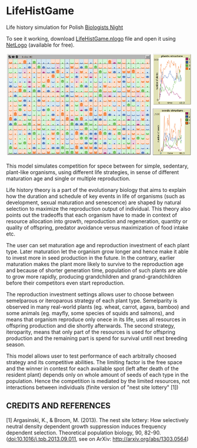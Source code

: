 LifeHistGame
============

Life history simulation for Polish [Biologists Night](http://www.nocbiologow.home.pl/index.php)

To see it working, download [LifeHistGame.nlogo](https://github.com/martaczc/LifeHistGame/archive/master.zip) file and open it using [NetLogo](https://ccl.northwestern.edu/netlogo/) (available for free).

![Screenshot](screenshot.png)

This model simulates competition for spece between for simple, sedentary, plant-like organisms, using different life strategies, in sense of different maturation age and single or multiple reproduction.

Life history theory is a part of the evolutionary biology that aims to explain how the duration and schedule of key events in life of organisms (such as development, sexual maturation and senescence) are shaped by natural selection to maximize the reproduction output of individual. This theory also points out the tradeoffs that each organism have to made in context of resource allocation into growth, reproduction and regeneration, quantity or quality of offspring, predator avoidance versus maximization of food intake etc. 

The user can set  maturation age and reproduction investment of each plant type. Later maturation let the organism grow longer and hence make it able to invest more in seed production in the future. In the contrary, earlier maturation makes the plant more likely to survive to the reproduction age and because of shorter generation time, population of such plants are able to grow more rapidly, producing grandchildren and grand-grandchildren before their competitors even start reproduction.

The reproduction investment settings allows user to choose between semelparous or iteroparous strategy of each plant type. Semelparity is observed in many real-world plants (eg. wheat, carrot, agava, bamboo) and some animals (eg. mayfly, some species of squids and salmons), and means that organism reproduce only onece in its life, uses all resources in offspring production and die shortly afterwards. The second strategy, iteroparity, means that only part of the resources is used for offspring production and the remaining part is spend for survival untill next breeding season.

This model allows user to test performance of each arbitrally choosed strategy and its competitive abilities. The limiting factor is the free space and the winner in contest for each available spot (left after death of the resident plant) depends only on whole amount of seeds of each type in the population. Hence the competition is mediated by the limited resources, not interactions between individuals (finite version of "nest site lottery" [1])

## CREDITS AND REFERENCES
[1] Argasinski, K., & Broom, M. (2013). The nest site lottery: How selectively neutral density dependent growth suppression induces frequency dependent selection. Theoretical population biology, 90, 82-90. ([doi:10.1016/j.tpb.2013.09.011](http://dx.doi.org/10.1016/j.tpb.2013.09.011), see on ArXiv: http://arxiv.org/abs/1303.0564)
